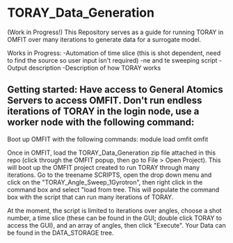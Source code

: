 # TORAY_Data_Generation
(Work in Progress!)
This Repository serves as a guide for running TORAY in OMFIT over many iterations to generate data for a surrogate model.

Works in Progress:
-Automation of time slice (this is shot dependent, need to find the source so user input isn't required)
-ne and te sweeping script
-Output description
-Description of how TORAY works

Getting started:
Have access to General Atomics Servers to access OMFIT.
Don't run endless iterations of TORAY in the login node, use a worker node with the following command:
----------

Boot up OMFIT with the following commands:
module load omfit
omfit

Once in OMFIT, load the TORAY_Data_Generation zip file attached in this repo (click through the OMFIT popup, then go to File > Open Project). This will boot up the OMFIT project created to run TORAY through many iterations. Go to the treename SCRIPTS, open the drop down menu and click on the "TORAY_Angle_Sweep_1Gyrotron", then right click in the command box and select "load from tree. This will populate the command box with the script that can run many iterations of TORAY.

At the moment, the script is limited to iterations over angles, choose a shot number, a time slice (these can be found in the GUI; double click TORAY to access the GUI), and an array of angles, then click "Execute". Your Data can be found in the DATA_STORAGE tree.
